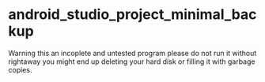# android_studio_project_minimal_backup

Warning this an incoplete and untested program please do not run it without rightaway you might end up deleting your hard disk or filling it with garbage copies.
